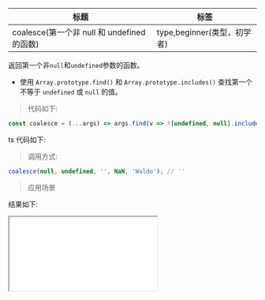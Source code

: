 | 标题                                        | 标签                        |
| ------------------------------------------- | --------------------------- |
| coalesce(第一个非 null 和 undefined 的函数) | type,beginner(类型，初学者) |

返回第一个非`null`和`undefined`参数的函数。

- 使用 `Array.prototype.find()` 和 `Array.prototype.includes()` 查找第一个不等于 `undefined` 或 `null` 的值。

> 代码如下:

```js
const coalesce = (...args) => args.find(v => ![undefined, null].includes(v));
```

ts 代码如下:

<div class="code-editor" data-url="codes/javascript/ts/coalesce.ts" data-language="typescript"></div>

> 调用方式:

```js
coalesce(null, undefined, '', NaN, 'Waldo'); // ''
```

> 应用场景

<div class="code-editor" data-url="codes/javascript/html/coalesce.html" data-language="html"></div>

结果如下:

<iframe src="codes/javascript/html/coalesce.html"></iframe>

